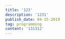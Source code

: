 ```yaml
---
title: '123'
description: '1231'
publish_date: 04-15-2019
tag: programming
content: '131312'
---
```



